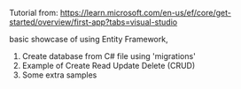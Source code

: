 Tutorial from: https://learn.microsoft.com/en-us/ef/core/get-started/overview/first-app?tabs=visual-studio

basic showcase of using Entity Framework, 
1. Create database from C# file using 'migrations'
2. Example of Create Read Update Delete (CRUD)
3. Some extra samples
